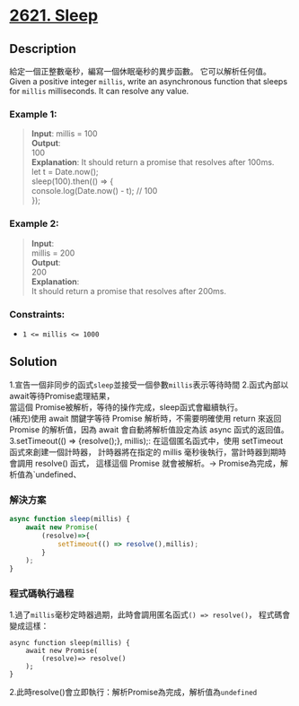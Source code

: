 # [2621. Sleep][title]

## Description
給定一個正整數毫秒，編寫一個休眠毫秒的異步函數。 它可以解析任何值。
Given a positive integer `millis`, write an asynchronous function that sleeps for `millis` milliseconds. It can resolve any value.

 
### Example 1:    
>  __Input__:
   millis = 100                   
   __Output__:       
   100     
   __Explanation__:
   It should return a promise that resolves after 100ms.    
   let t = Date.now();     
   sleep(100).then(() => {    
   console.log(Date.now() - t); // 100    
   });            
 
### Example 2:    
>  __Input__:     
   millis = 200                      
   __Output__:    
   200         
   __Explanation__:     
   It should return a promise that resolves after 200ms.         


### Constraints:
- `1 <= millis <= 1000`

## Solution

1.宣告一個非同步的函式`sleep`並接受一個參數`millis`表示等待時間
2.函式內部以 await等待Promise處理結果，      
當這個 Promise被解析，等待的操作完成，sleep函式會繼續執行。    
(補充)使用 await 關鍵字等待 Promise 解析時，不需要明確使用 return 來返回 Promise 的解析值，因為 await 會自動將解析值設定為該 async 函式的返回值。     
3.setTimeout(() => {resolve();}, millis);: 
在這個匿名函式中，使用 setTimeout 函式來創建一個計時器，
計時器將在指定的 millis 毫秒後執行，當計時器到期時會調用 resolve() 函式，
這樣這個 Promise 就會被解析。-> Promise為完成，解析值為`undefined、
### 解決方案
```javascript
async function sleep(millis) {
    await new Promise(        
        (resolve)=>{ 
            setTimeout(() => resolve(),millis);
        }
    );
} 
```

### 程式碼執行過程
1.過了`millis`毫秒定時器過期，此時會調用匿名函式`() => resolve()`，
  程式碼會變成這樣：
```
async function sleep(millis) {
    await new Promise(       
        (resolve)=> resolve()
    );
} 
```

2.此時resolve()會立即執行：解析Promise為完成，解析值為`undefined`

[title]: https://leetcode.com/problems/sleep/